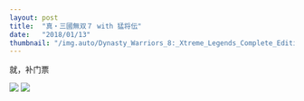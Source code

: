 ```yaml
---
layout: post
title:  "真・三國無双７ with 猛将伝"
date:   "2018/01/13"
thumbnail: "/img.auto/Dynasty_Warriors_8:_Xtreme_Legends_Complete_Edition/ss_0404b64be85ab151bb466d601775498aebdf49ef.600x338.jpg"
---
```

就，补门票

![]({{site.baseurl}}/assets/img/img.auto/Dynasty_Warriors_8:_Xtreme_Legends_Complete_Edition/ss_d27cae3618580db1ec275e3767d5a0e74aeac954.600x338.jpg)
![]({{site.baseurl}}/assets/img/img.auto/Dynasty_Warriors_8:_Xtreme_Legends_Complete_Edition/ss_6874b06b3f56effa23510e8af4fb866ee3e7266e.600x338.jpg)